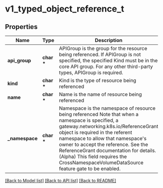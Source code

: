# v1_typed_object_reference_t

## Properties
Name | Type | Description | Notes
------------ | ------------- | ------------- | -------------
**api_group** | **char \*** | APIGroup is the group for the resource being referenced. If APIGroup is not specified, the specified Kind must be in the core API group. For any other third-party types, APIGroup is required. | [optional] 
**kind** | **char \*** | Kind is the type of resource being referenced | 
**name** | **char \*** | Name is the name of resource being referenced | 
**_namespace** | **char \*** | Namespace is the namespace of resource being referenced Note that when a namespace is specified, a gateway.networking.k8s.io/ReferenceGrant object is required in the referent namespace to allow that namespace&#39;s owner to accept the reference. See the ReferenceGrant documentation for details. (Alpha) This field requires the CrossNamespaceVolumeDataSource feature gate to be enabled. | [optional] 

[[Back to Model list]](../README.md#documentation-for-models) [[Back to API list]](../README.md#documentation-for-api-endpoints) [[Back to README]](../README.md)


